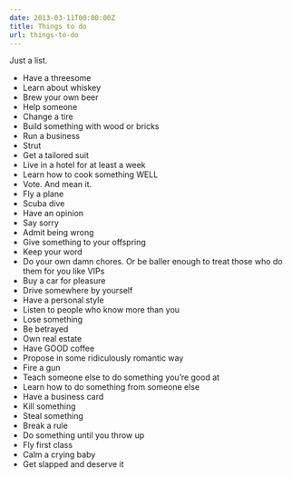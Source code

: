```yaml
---
date: 2013-03-11T00:00:00Z
title: Things to do
url: things-to-do
---
```


Just a list.

- Have a threesome
- Learn about whiskey
- Brew your own beer
- Help someone
- Change a tire
- Build something with wood or bricks
- Run a business
- Strut
- Get a tailored suit
- Live in a hotel for at least a week
- Learn how to cook something WELL
- Vote. And mean it.
- Fly a plane
- Scuba dive
- Have an opinion
- Say sorry
- Admit being wrong
- Give something to your offspring
- Keep your word
- Do your own damn chores. Or be baller enough to treat those who do them for you like VIPs
- Buy a car for pleasure
- Drive somewhere by yourself
- Have a personal style
- Listen to people who know more than you
- Lose something
- Be betrayed
- Own real estate
- Have GOOD coffee
- Propose in some ridiculously romantic way
- Fire a gun
- Teach someone else to do something you’re good at
- Learn how to do something from someone else
- Have a business card
- Kill something
- Steal something
- Break a rule
- Do something until you throw up
- Fly first class
- Calm a crying baby
- Get slapped and deserve it